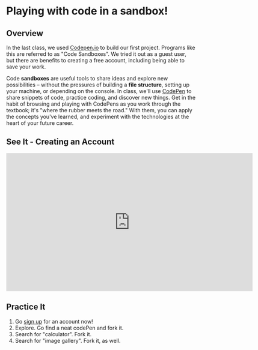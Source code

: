 # Playing with code in a sandbox!
<!-- This is how each subject should be introduced. Give the students structure so they know they can start trusting the process sooner!  -->

## Overview

In the last class, we used [Codepen.io](http://codepen.io/) to build our first project.  Programs like this are referred to as "Code Sandboxes".  We tried it out as a guest user, but there are benefits to creating a free account, including being able to save your work.

Code **sandboxes** are useful tools to share ideas and explore new possibilities – without the pressures of building a **file structure**, setting up your machine, or depending on the console. In class, we'll use [CodePen](http://codepen.io/) to share snippets of code, practice coding, and discover new things. Get in the habit of browsing and playing with CodePens as you work through the textbook; it's "where the rubber meets the road." With them, you can apply the concepts you've learned, and experiment with the technologies at the heart of your future career.

## See It - Creating an Account

<!-- ! Video Content: Joe@ACA =  211 codesandboxes -->
<iframe src="https://player.vimeo.com/video/372995742" width="655" height="368" frameborder="0" allow="autoplay; fullscreen" allowfullscreen></iframe>

## Practice It
<!-- Fore each course add in the codeSandbox specific to that language, library, or framework -->
1. Go [sign up](https://codepen.io/) for an account now!
1. Explore. Go find a neat codePen and fork it.
1. Search for "calculator". Fork it.
1. Search for "image gallery". Fork it, as well.
